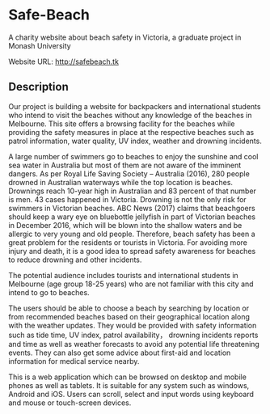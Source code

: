 # Safe-Beach
A charity website about beach safety in Victoria, a graduate project in Monash University

Website URL: http://safebeach.tk

## Description
Our project is building a website for backpackers and international students who intend to visit the beaches without any knowledge of the beaches in Melbourne. This site offers a browsing facility for the beaches while providing the safety measures in place at the respective beaches such as patrol information, water quality, UV index, weather and drowning incidents.

A large number of swimmers go to beaches to enjoy the sunshine and cool sea water in Australia but most of them are not aware of the imminent dangers. As per Royal Life Saving Society – Australia (2016), 280 people drowned in Australian waterways while the top location is beaches. Drownings reach 10-year high in Australian and 83 percent of that number is men. 43 cases happened in Victoria. Drowning is not the only risk for swimmers in Victorian beaches. ABC News (2017) claims that beachgoers should keep a wary eye on bluebottle jellyfish in part of Victorian beaches in December 2016, which will be blown into the shallow waters and be allergic to very young and old people. Therefore, beach safety has been a great problem for the residents or tourists in Victoria. For avoiding more injury and death, it is a good idea to spread safety awareness for beaches to reduce drowning and other incidents.

The potential audience includes tourists and international students in Melbourne (age group 18-25 years) who are not familiar with this city and intend to go to beaches.

The users should be able to choose a beach by searching by location or from recommended beaches based on their geographical location along with the weather updates. They would be provided with safety information such as tide time, UV index, patrol availability， drowning incidents reports and time as well as weather forecasts to avoid any potential life threatening events. They can also get some advice about first-aid and location information for medical service nearby.

This is a web application which can be browsed on desktop and mobile phones as well as tablets. It is suitable for any system such as windows, Android and iOS. Users can scroll, select and input words using keyboard and mouse or touch-screen devices.
